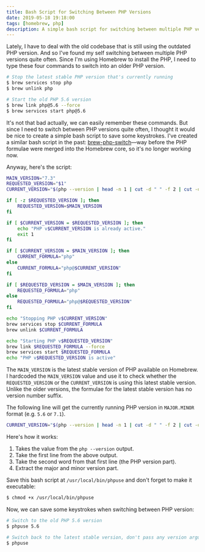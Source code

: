 ```yaml
---
title: Bash Script for Switching Between PHP Versions
date: 2019-05-18 19:18:00
tags: [homebrew, php]
description: A simple bash script for switching between multiple PHP versions that are installed using Homebrew.
---
```

Lately, I have to deal with the old codebase that is still using the outdated PHP version. And so I've found my self switching between multiple PHP versions quite often. Since I'm using Homebrew to install the PHP, I need to type these four commands to switch into an older PHP version.

```bash
# Stop the latest stable PHP version that's currently running
$ brew services stop php
$ brew unlink php

# Start the old PHP 5.6 version
$ brew link php@5.6 --force
$ brew services start php@5.6
```

It's not that bad actually, we can easily remember these commands. But since I need to switch between PHP versions quite often, I thought it would be nice to create a simple bash script to save some keystrokes. I've created a similar bash script in the past: [brew-php-switch](https://github.com/risan/brew-php-switch)—way before the PHP formulae were merged into the Homebrew core, so it's no longer working now.

Anyway, here's the script:

```bash
MAIN_VERSION="7.3"
REQUESTED_VERSION="$1"
CURRENT_VERSION="$(php --version | head -n 1 | cut -d " " -f 2 | cut -d "." -f 1,2)"

if [ -z $REQUESTED_VERSION ]; then
    REQUESTED_VERSION=$MAIN_VERSION
fi

if [ $CURRENT_VERSION = $REQUESTED_VERSION ]; then
    echo "PHP v$CURRENT_VERSION is already active."
    exit 1
fi

if [ $CURRENT_VERSION = $MAIN_VERSION ]; then
    CURRENT_FORMULA="php"
else
    CURRENT_FORMULA="php@$CURRENT_VERSION"
fi

if [ $REQUESTED_VERSION = $MAIN_VERSION ]; then
    REQUESTED_FORMULA="php"
else
    REQUESTED_FORMULA="php@$REQUESTED_VERSION"
fi

echo "Stopping PHP v$CURRENT_VERSION"
brew services stop $CURRENT_FORMULA
brew unlink $CURRENT_FORMULA

echo "Starting PHP v$REQUESTED_VERSION"
brew link $REQUESTED_FORMULA --force
brew services start $REQUESTED_FORMULA
echo "PHP v$REQUESTED_VERSION is active"
```

The `MAIN_VERSION` is the latest stable version of PHP available on Homebrew. I hardcoded the `MAIN_VERSION` value and use it to check whether the `REQUESTED_VERSION` or the `CURRENT_VERSION` is using this latest stable version. Unlike the older versions, the formulae for the latest stable version has no version number suffix.

The following line will get the currently running PHP version in `MAJOR.MINOR` format (e.g. `5.6` or `7.1`).

```bash
CURRENT_VERSION="$(php --version | head -n 1 | cut -d " " -f 2 | cut -d "." -f 1,2)"
```

Here's how it works:

1. Takes the value from the `php --version` output.
2. Take the first line from the above output.
3. Take the second word from that first line (the PHP version part).
4. Extract the major and minor version part.

Save this bash script at `/usr/local/bin/phpuse` and don't forget to make it executable:

```bash
$ chmod +x /usr/local/bin/phpuse
```

Now, we can save some keystrokes when switching between PHP version:

```bash
# Switch to the old PHP 5.6 version
$ phpuse 5.6

# Switch back to the latest stable version, don't pass any version argument
$ phpuse
```
